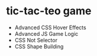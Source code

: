 # tic-tac-teo game

- Advanced CSS Hover Effects
- Advanced JS Game Logic
- CSS Not Selector
- CSS Shape Building
